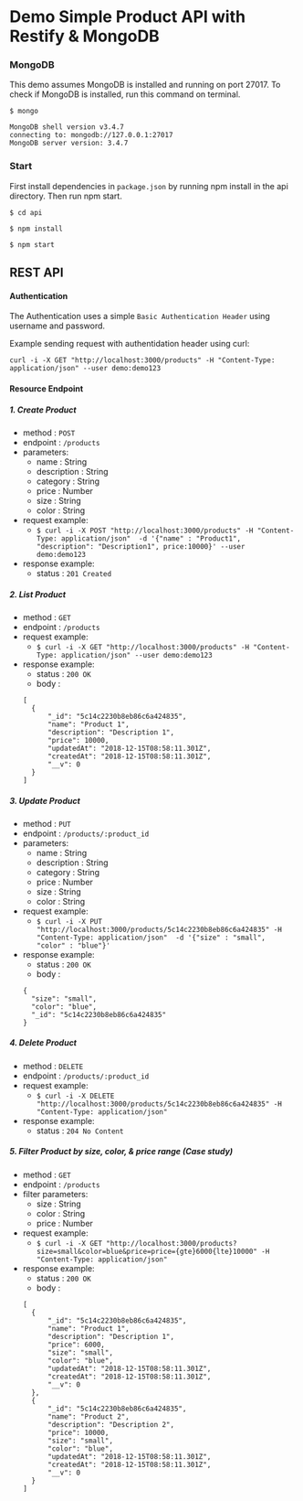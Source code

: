 # Demo Simple Product API with Restify & MongoDB

### MongoDB
This demo assumes MongoDB is installed and running on port 27017.
To check if MongoDB is installed, run this command on terminal.
```
$ mongo

MongoDB shell version v3.4.7
connecting to: mongodb://127.0.0.1:27017
MongoDB server version: 3.4.7
```

### Start
First install dependencies in `package.json` by running npm install in the api directory.
Then run npm start.

`$ cd api`

`$ npm install`

`$ npm start`

## REST API

#### Authentication
The Authentication uses a simple `Basic Authentication Header` using username and password.

Example sending request with authentidation header using curl:
```
curl -i -X GET "http://localhost:3000/products" -H "Content-Type: application/json" --user demo:demo123
```

#### Resource Endpoint

##### 1. Create Product
- method : `POST`
- endpoint : `/products`
- parameters:
  - name : String
  - description : String
  - category : String
  - price : Number
  - size : String
  - color : String
- request example:
  - `$ curl -i -X POST "http://localhost:3000/products" -H "Content-Type: application/json" 
     -d '{"name" : "Product1", "description": "Description1", price:10000}' --user demo:demo123`
- response example:
  - status : `201 Created`
  
##### 2. List Product
- method : `GET`
- endpoint : `/products`
- request example:
  - `$ curl -i -X GET "http://localhost:3000/products" -H "Content-Type: application/json" --user demo:demo123`
- response example:
  - status : `200 OK`
  - body :
  ```
  [
    {
        "_id": "5c14c2230b8eb86c6a424835",
        "name": "Product 1",
        "description": "Description 1",
        "price": 10000,
        "updatedAt": "2018-12-15T08:58:11.301Z",
        "createdAt": "2018-12-15T08:58:11.301Z",
        "__v": 0
    }
  ]
  ```

##### 3. Update Product
- method : `PUT`
- endpoint : `/products/:product_id`
- parameters:
  - name : String
  - description : String
  - category : String
  - price : Number
  - size : String
  - color : String
- request example:
  - `$ curl -i -X PUT "http://localhost:3000/products/5c14c2230b8eb86c6a424835" -H "Content-Type: application/json" 
     -d '{"size" : "small", "color" : "blue"}'`
- response example:
  - status : `200 OK`
  - body :
  ```
  {
    "size": "small",
    "color": "blue",
    "_id": "5c14c2230b8eb86c6a424835"
  }
  ```
  
##### 4. Delete Product
- method : `DELETE`
- endpoint : `/products/:product_id`
- request example:
  - `$ curl -i -X DELETE "http://localhost:3000/products/5c14c2230b8eb86c6a424835" -H "Content-Type: application/json"`
- response example:
  - status : `204 No Content`
  
  
##### 5. Filter Product by size, color, & price range (Case study)
- method : `GET`
- endpoint : `/products`
- filter parameters:
  - size : String
  - color : String
  - price : Number
- request example:
  - `$ curl -i -X GET "http://localhost:3000/products?size=small&color=blue&price=price={gte}6000{lte}10000" -H "Content-Type: application/json"`
- response example:
  - status : `200 OK`
  - body :
  ```
  [
    {
        "_id": "5c14c2230b8eb86c6a424835",
        "name": "Product 1",
        "description": "Description 1",
        "price": 6000,
        "size": "small",
        "color": "blue",
        "updatedAt": "2018-12-15T08:58:11.301Z",
        "createdAt": "2018-12-15T08:58:11.301Z",
        "__v": 0
    },
    {
        "_id": "5c14c2230b8eb86c6a424835",
        "name": "Product 2",
        "description": "Description 2",
        "price": 10000,
        "size": "small",
        "color": "blue",
        "updatedAt": "2018-12-15T08:58:11.301Z",
        "createdAt": "2018-12-15T08:58:11.301Z",
        "__v": 0
    }
  ]
  ```